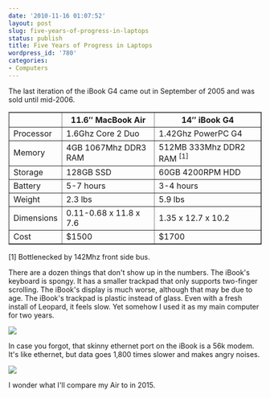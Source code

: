 ```yaml
---
date: '2010-11-16 01:07:52'
layout: post
slug: five-years-of-progress-in-laptops
status: publish
title: Five Years of Progress in Laptops
wordpress_id: '780'
categories:
- Computers
---
```


The last iteration of the iBook G4 came out in September of 2005 and was sold until mid-2006. 


<table border="1" cellpadding="4" cellspacing="0">
<tbody><tr>
<th></th>
<th>11.6″ MacBook Air</th>
<th>14″ iBook G4</th>
</tr>
<tr>
<td>Processor</td>
<td>1.6Ghz Core 2 Duo</td>
<td>1.42Ghz PowerPC G4</td>
</tr>
<tr>
<td>Memory</td>
<td>4GB 1067Mhz DDR3 RAM</td>
<td>512MB 333Mhz DDR2 RAM <sup>[1]</sup></td>
</tr>
<tr>
<td>Storage</td>
<td>128GB SSD</td>
<td>60GB 4200RPM HDD</td>
</tr>
<tr>
<td>Battery</td>
<td>5-7 hours</td>
<td>3-4 hours</td>
</tr>
<tr>
<td>Weight</td>
<td>2.3 lbs</td>
<td>5.9 lbs</td>
</tr>
<tr>
<td>Dimensions</td>
<td>0.11-0.68 x 11.8 x 7.6</td>
<td>1.35 x 12.7 x 10.2</td>
</tr>
<tr>
<td>Cost</td>
<td>$1500</td>
<td>$1700</td>
</tr>
</tbody></table>


\[1\] Bottlenecked by 142Mhz front side bus.

There are a dozen things that don't show up in the numbers. The iBook's keyboard is spongy. It has a smaller trackpad that only supports two-finger scrolling. The iBook's display is much worse, although that may be due to age. The iBook's trackpad is plastic instead of glass. Even with a fresh install of Leopard, it feels slow. Yet somehow I used it as my main computer for two years.

[![](/images/air_ibook2-500x332.jpg)](/images/air_ibook2.jpg)

In case you forgot, that skinny ethernet port on the iBook is a 56k modem. It's like ethernet, but data goes 1,800 times slower and makes angry noises.

[![](/images/air_ibook-500x250.jpg)](/images/air_ibook.jpg)

I wonder what I'll compare my Air to in 2015.

